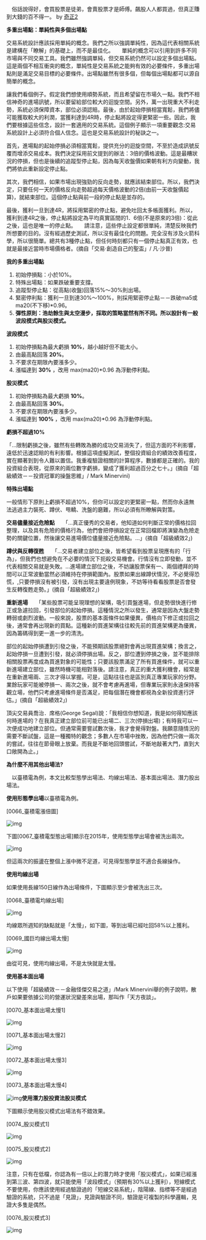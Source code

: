 　俗話說得好，會買股票是徒弟，會賣股票才是師傅。飆股人人都買過，但真正賺到大錢的百不得一。  by [奇正2](https://www.facebook.com/groups/ssd9971/)


**多重出場點：單純性與多個出場點**　　

交易系統設計應該採用單純的概念。我們之所以強調單純性，因為這代表相關系統是建構在「瞭解」的基礎上，而不是最佳化。　　單純的概念可以引用到許多不同市場與不同交易工具。我們雖然強調單純，但交易系統仍然可以設定多個出場點。這是兩個不相互衝突的概念，單純性是交易系統之能夠有效的必要條件，多重出場點則是滿足交易目標的必要條件。出場點雖然有很多個，但每個出場點都可以源自簡單的概念。

讓我們看個例子。假定我們想使用順勢系統，而且希望留在市場久一點。我們不相信神奇的進場訊號，所以要留給部位較大的迴旋空間。另外，萬一出現重大不利走勢，系統必須保障資本，部位必須認賠。最後，由於起始停損相當寬鬆，我們將儘可能獲取較大的利潤，當獲利達到4R時，停止點將設定得更緊密一些。因此，我們要根據這些信念，設計一套適用的交易系統。這個例子顯示一項重要觀念:交易系統設計上必須符合個人信念。這也是交易系統設計的秘訣之一。　　

首先，進場點的起始停損必須相當寬鬆，提供充分的迴旋空間，不至於造成訊號反覆而增添交易成本。我們決定採用前文提到的辦法：3倍的價格波動。這是最糟狀況的停損，但也是後續的追蹤型停止點，因為每天收盤價如果朝有利方向變動，我們將依此重新設定停止點。　　

其次，我們相信，如果市場出現強勁的反向走勢，就應該結束部位。所以，我們決定，只要任何一天的價格反向走勢超過每天價格波動的2倍(由前一天收盤價起算)，就結束部位。這個停止點與前一段的停止點是並存的。　　

最後，獲利一旦到達4R，將採用緊密的停止點，避免吐回太多帳面獲利。所以，獲利到達4R之後，停止點將設定為平均真實區間的1．6倍(不是原來的3倍)：從此之後，這也是唯一的停止點。　　請注意，這些停止設定都很單純，清楚反映我們所想要的目的。沒有經過歷史測試，所以沒有最佳化的問題。完全沒有涉及火箭科學，所以很簡單。總共有3種停止點，但任何時刻都只有一個停止點真正有效，也就是最接近當時市場價格者。(摘自「交易‧創造自己的聖盃」/ 凡‧沙普)



**我的多重出場點**　　

1. 初始停損點：小於10%。　　
2. 特殊出場點：如果跌破重要支撐。　　
3. 追蹤型停止點：從高點(收盤)回落15%～30%則出場。　　
4. 緊密停利點：獲利一旦到達30%～100%，則採用緊密停止點－－跌破ma5或ma20(不下移)*0.96。　　
5. **彈性原則：浩劫餘生與太空漫步，採取的策略當然有所不同。所以設計有一般波段模式與股災模式。**

**波段模式**　　

1. 初始停損點為最大虧損 **10%**，越小越好但不能太小。　　
2. 由最高點回落 **20%**。　　
3. 不要求在期限內要漲多少。　　
4. 漲幅達到 **30%** ，改用 max(ma20)*0.96 為浮動停利點。

**股災模式**　　

1. 初始停損點為最大虧損 **10%**。　　
2. 由最高點回落 **30%**。　　
3. 不要求在期限內要漲多少。　　
4. 漲幅達到 **100%** ，改用 max(ma20)*0.96 為浮動停利點。　

**虧損不超過10%**　　

「...限制虧損之後，雖然有些轉敗為勝的成功交易消失了，但這方面的不利影響，遠低於迅速認賠的有利影響。根據這項虛擬測試，整個投資組合的績效改善程度，實在顯著到到令人難以置信。我重複驗證相關的計算程序，數據都是正確的。我的投資組合表現，從原來的兩位數字虧損，變成了獲利超過百分之七十。」(摘自「超級績效－－投資冠軍的操盤思維」/ Mark Minervini)

**特殊出場點**　　

一般情形下原則上虧損不超過10%，但你可以設定的更緊密一點，然而你永遠無法逃過主力裝死、蹲伏、甩轎、洗盤的磨難，所以必須有所瞭解與對策。

**交易儘量接近危險點**　　「...真正優秀的交易者，他知道如何判斷正常的價格拉回整理，以及具有危險的價格行為，他們會把停損設定在正常回檔即將演變為危險走勢的關鍵位置，然後讓交易進場價位儘量接近危險點。...」(摘自「超級績效2」)



**蹲伏與反轉復甦**　　「...交易者建立部位之後，皆希望看到股票呈現應有的「行為」，但我們也想避免在不必要的情況下扼殺交易機會。行情沒有立即發動，並不代表相關交易就是失敗。...進場建立部位之後，不妨讓股票保有一、兩個禮拜的時間可以正常波動當然必須維持在停損範圍內。股票如果出線蹲伏情況，不必覺得恐慌，,只要停損沒有被引發，沒有出現主要違例現象，不妨等待看看股票是否會發生反轉復甦走勢。」(摘自「超級績效2」)



**重新進場**　　「某些股票可能呈現理想的架構，吸引買盤進場，但走勢很快進行修正或急遽拉回，引發部位的起始停損。這種情況之所以發生，通常是因為大盤走勢轉弱或劇烈波動。一般來說，股票的基本面條件如果優異，價格向下修正或拉回之後，通常會再出現新的買點。這種新的買進架構往往較先前的買進架構更為優異，因為籌碼得到更一進一步的清洗。　　

部位的起始停損遭到引發之後，不能預期該股票絕對會再出現買進架構；換言之，起始停損一旦遭到引發，就必須停損出場。反之，部位遭到停損之後，並不能排除相關股票再度成為買進對象的可能性；只要該股票滿足了所有買進條件，就可以重新進場建立部位，雖然時機可能相對落後。請注意，真正的重大獲利機會，經常是在重新進場兩、三次才得以掌握。可是，這點往往也是區別真正專業玩家的分野。業餘玩家可能被停損一、兩次之後，就不會考慮再進場，但專業玩家則永遠保持客觀立場，他們只考慮進場條件是否滿足，把每個潛在機會都視為全新投資進行評估。」(摘自「超級績效2」)　　

頂尖交易員喬治．席格(George Segal)說：「我相信你想知道，我是如何得知應該何時進場的？在我真正建立部位前可能已出場二、三次(停損出場)；有時我可以一次便成功地建立部位。但通常需要嘗試數次後，我才會覺得對盤。我願意隨情況的需要不斷試盤，這是一種獨特的觀念；多數人在市場中挫敗，因為他們只做一兩次的嘗試，往往在節骨眼上放棄。而我是不斷地回頭嘗試，不斷地敲著大門，直到大口敞開為止。」

**為什麼不用其他出場法?**　　

　以臺積電為例，本文比較型態學出場法、均線出場法、基本面出場法、潛力股出場法。

**使用形態學出場**以臺積電為例。

[0066_臺積電漲倍圖]

![img](images/kvN3xRW8KwFTiU9RfOZjbWK-pUtN0ReJOiuVi5wRx0MaasBFr4zDNmt7j0HMv3DYGoHWEE1nPpfxn8rh9EmlLUm9-JEWGXwuAE86g5ZKEgxTUwEWT5mFy6qJWSaIi7sjvh-5Ikeg6jyofqSyhxV9opg)

下圖[0067_臺積電型態出場]顯示在2015年，使用型態學出場會被洗出兩次。

![img](images/RuI-NDE9WzY-uXAEI-nBwbRWLL6XdCOk-8IXz5oR1XMctnlAt4o5UjNkbAYf3c5xPlN0gxUV6TaeimVKxJpGVK5wc17HaJGyLsg5mGyizSLRcvfrIiaeFo5maU0xlqUsfi7EdKQC1-hTBMi3RLUAhJI)

但這兩次的振盪在整個上漲中微不足道，可見得型態學並不適合長線操作。

**使用均線出場**

如果使用長線150日線作為出場條件，下圖顯示至少會被洗出三次。

[0068_臺積電均線出場]

![img](images/q4WrRwyzQ4DcvoIZUDgMiBkeODQxYqMDc3qxRdujGzBTaRV2XCwALJKXwQCvRS4QYJrLGZT9prhNrBDiNfn6x-4jMhZNrAuFgtdYica7AVLCQV85kkA2hX8DoMsJT10UU5bTEj4HWSA5VzAF4BWEWDk)

均線眾所週知的缺點就是「太慢」，如下圖，等到出場已經吐回58%以上獲利。

[0069_國巨均線出場太慢]

![img](https://lh4.googleusercontent.com/6d-5Si4VIsFmMM70kPYlbKMNb-cd2rOe9rQcgVOpdMVtBxPdiwgY0f0wrinExtqYPEVtv7DALrsk04lqUhpKVGyhSYpK_xWUjzpBHbGrAg0BguP6RCmk6Lo7JYm-myl-tCKCxbAb_vzY91pN4fBEAG4)

由從可見，使用均線出場，不是太快就是太慢。

**使用基本面出場**

以下使用「超級績效－－金融怪傑交易之道」/Mark Minervini舉的例子說明，散戶如果要依據公司的營運狀況變差來出場，那叫作「天方夜談」。

[0070_基本面出場太慢1]

![img](images/_0Gd7sBkvILzAnZZMN4cPcnAoCncJL9JwViZRqWpL_o4XwauO0n1sluao0hBJwik71wd8hF3Ge_H3N6Pfef4HNIiFceVgoXjmHoiG25Eaq4Z6PMuVdyl1R43kjzd5DQEugvecT0agHxiBMoHRVXW5mU)


[0071_基本面出場太慢2]

![img](images/bSkrqQdIwUiK1UdjbQkOtWrvv1LAtHaHUp5CqUd20WbqnLqmcxDcBClqkse79pHN_wAo_LB7S5i8v1TWY9MtR-DrKR-TtLFky37Gy0hAXcvO06AqtZQ6SYpWjqFEBIiiA3cA0lG3GK2U3qD2XTTXIP0)

[0072_基本面出場太慢3]

![img](images/ehhZ58iolE8FpB2i4jvD9rK7bsQyjSaUaE9Vmvif_V4ZcfhB5V-cagw8AzIpoWo2SQNXIqGY4pIZ3tkUw7Qn78j6_U0gMQxrzkC1hgTcFMRuuUW7FFc8aabnGJHT_mVQFAal2oKvMhVhMLZajpKhkGA)

[0073_基本面出場太慢4]

![img](images/NX_Oq4AtMlzsZ6WtGTo1088PrJqqlFSQBiHH4Kx3_nYA6TbCx2IG8FVLJD9V_drNZxnaJW1Jlyno1hgSd6O6Ct-KfkvW3S9kChn0Ovp4puB4C94V_6YcuFAOJSIFEzOmbzBsMtJZNxTXfKeMObICY3U)**使用潛力股投資法股災模式**

下圖顯示使用股災模式出場法有不錯效果。

[0074_股災模式1]

![img](images/8gqm0mjOW44KQqFmpz1dT7IqHdw_OwT7X3jVJt9owRL74K-RNvT24gCd4uwJFoo8qX79EMH7ABhez03BQHjiub9hLWThuQhzV67bzTSnX1guEej7rgz0AiBdXsAVBdRhOplawkdwaf1oaqMIgfLPTMc)

[0075_股災模式2]

![img](images/TrCRwmItp6O2yIOcQgPscB5P8v1IByDlFhvLSkWNZYKjU9fn1KaZqIb6scrjvtwsPJEoVtXOFQwttHT3gaEIqSsb5j_RrF-_MDY1OxBCV3uJPsi5tPytrs0Wlek5fxemIH8RJNDKSIVrak4gL_d4nl0)



注意，只有在低檔，你認為有一倍以上的潛力時才使用「股災模式」，如果已經漲到第三波、第四波，就只能使用「波段模式」（預期有30%以上獲利），短線模式不要使用，你應該使用經過驗證過的「短線交易系統」，陰陽線、指標等不是經過驗證的系統，只不過是「見證」，見證與驗證不同，驗證是可複製的科學邏輯，見證大多隻是偶然。

[0076_股災模式3]

![img](images/PGPBCqGAtVi-vI2Z-zxrtf4BJRQCKhlXl55mIjnOpAFxpYHorbzxbwwa81HW-Gcy4AEPTd6VYbbzLKbpbBNNrG__jO3eApRj-EPnb1klIoSgdI0eOBL0kXH6PIm31h1xgXn8OyFlFma6EPsRTS-y_4U)
